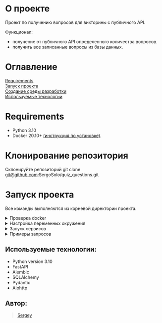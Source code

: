 # О проекте

Проект по получению вопросов для викторины с публичного API.

Функционал:
* получение от публичного API определенного количества вопросов. 
* получить все записанные вопросы из базы данных.


# Оглавление

[Requirements](#Requirements) <br>
[Запуск проекта](#Запуск-проекта) <br>
[Создание среды разработки](#Создание-сред-разработки) <br>
[Используемые технологии](#Используемые-технологии) <br>

# Requirements

* Python 3.10
* Docker 20.10+ [(инструкция по установке)](https://docs.docker.com/get-docker/).

# Клонирование репозитория
Склонируйте репозиторий git clone git@github.com:SergoSolo/quiz_questions.git

# Запуск проекта

Все команды выполняются из корневой директории проекта.

<details>
<summary>Проверка docker</summary>
<br>
По умолчанию проект запускается в докере. Для начала нужно убедиться, что докер
установлен. Открой любой терминал и выполни следующую команду:

```shell
docker --version
```
Должна быть выведена версия докера, это выглядит примерно так:
```
Docker version 20.10.21, build baeda1f
```
Если докер не установлен, то установите его, следуя [инструкции](https://docs.docker.com/get-docker/).
</details>

<details>
<summary>Настройка переменных окружения</summary>
<br>

Переменные окружения проекта хранятся в файле `.env` , для которого есть шаблон `.env.template`.
Создай в корне проекта файл `.env` простым копированием файла `.env.template`.

</details>

<details>
<summary>Запуск сервисов</summary>
<br>
<hr>

Для запуска проекта выполни следующую команду:
```
docker-compose up --build -d
```

Убедимся, что все контейнеры запущены:
```
docker-compose ps
```

Результат должен быть примерно такой (список сервисов может отличаться, но статус всех сервисов
должен быть `running`):
```
NAME                COMMAND                  SERVICE             STATUS              PORTS
quiz_api            "sh -c 'alembic upgr…"   api                 running             0.0.0.0:8000->8000/tcp
quiz_db             "docker-entrypoint.s…"   db                  running             0.0.0.0:5432->5432/tcp
```

Каждый ресурс описан в документации: точки доступа (адрес для выполнения запроса), типы запросов, вспомогательные параметры.
Проект с полным описанием доступен по ссылке http://localhost:8000/docs или http://localhost:8000/redoc.

Остановить и удалить запущенные контейнеры:
```
docker-compose down
```

</details>

<details>
<summary>Примеры запросов</summary>
<br>

POST запрос к публичнму API.
Запрос на http://localhost:8000/api/questions/:

```
{
  "questions_num": 25,
}
```
В результате ответом на запрос вы получите предыдущий сохранённый вопрос для викторины. В случае его отсутствия - пустой объект.

```
{
  "question_id": 145456,
  "question": "Reggie Love represents 11-year-old Mark Sway, the title character of this legal thriller",
  "answer": "<i>The Client</i>",
  "created_at": "2022-12-30T20:28:59.900000"
}
```

GET запрос для получения списка вопросов. Мы можем ограничить вывод количества вопросов на 1 странице или перейти на другу страницу с помощью параметров size и page.
Запрос на http://localhost:8000/api/questions/get_all?page=1&size=3:

```
{
    "items": [
        {
            "question_id": 31230,
            "question": "Legend says Veal Oscar was named for this Scandinavian country's King Oscar II, who liked to eat it",
            "answer": "Sweden",
            "created_at": "2022-12-30T18:50:27.225000"
        },
        {
            "question_id": 176812,
            "question": "In 2015 this state U. of N.J. was down 7 & spiked the ball to stop the clock with 3 ticks left; problem was, it was already 4th down",
            "answer": "Rutgers",
            "created_at": "2022-12-30T21:13:24.085000"
        },
        {
            "question_id": 12853,
            "question": "Since a chariot of fire took him up to heaven, it's a long trip back on Passover for the wine",
            "answer": "Elijah",
            "created_at": "2022-12-30T18:42:48.598000"
        }
    ],
    "total": 285,
    "page": 1,
    "size": 3,
    "pages": 95
}
```
Если сделать запрос без параметров(http://localhost:8000/api/questions/get_all), то выведет список из 50(значение по умолчанию) вопросов.

</details>

##  Используемые технологии:
- Python version 3.10
- FastAPI
- Alembic
- SQLAlchemy
- Pydantic
- Aiohttp


## Автор:
> [Sergey](https://github.com/SergoSolo)